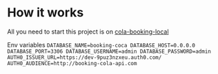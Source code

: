 # How it works

All you need to start this project is on [cola-booking-local](https://github.com/willyj87/cola-booking-local)

Env variables
`
  DATABASE_NAME=booking-coca
  DATABASE_HOST=0.0.0.0
  DATABASE_PORT=3306
  DATABASE_USERNAME=admin
  DATABASE_PASSWORD=admin
  AUTH0_ISSUER_URL=https://dev-9puz3nzxeu.auth0.com/
  AUTH0_AUDIENCE=http://booking-cola-api.com
`
